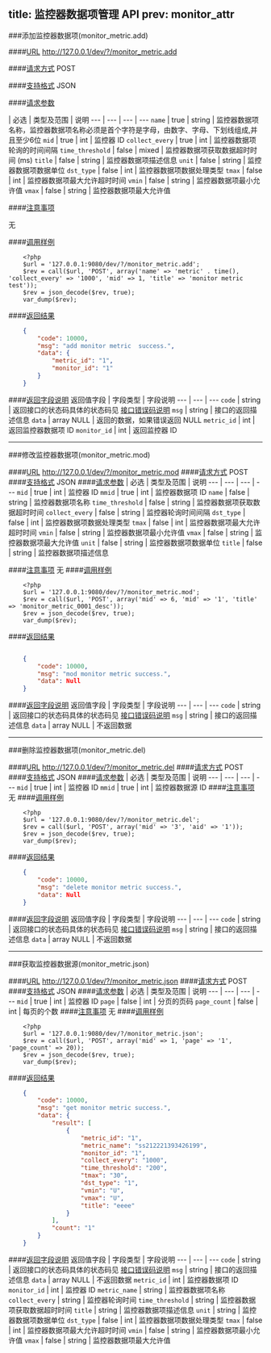 title: 监控器数据项管理 API
prev: monitor_attr
---

###添加监控器数据项(monitor_metric.add)

####[URL](#add_url) 
http://127.0.0.1/dev/?/monitor_metric.add

####[请求方式](#add_post)
POST

####[支持格式](#add_json)
JSON 

####[请求参数](#add_param)

  | 必选 | 类型及范围 | 说明
--- | --- | --- | ---
`name` | true | string | 监控器数据项名称，监控器数据项名称必须是首个字符是字母，由数字、字母、下划线组成,并且至少6位
`mid`  | true | int    | 监控器 ID
`collect_every`  | true | int    | 监控器数据项轮询的时间间隔
`time_threshold`  | false | mixed    | 监控器数据项获取数据超时时间 (ms)
`title` | false | string | 监控器数据项描述信息
`unit` | false | string | 监控器数据项数据单位
`dst_type` | false | int | 监控器数据项数据处理类型
`tmax` | false | int | 监控器数据项最大允许超时时间
`vmin` | false | string | 监控器数据项最小允许值
`vmax` | false | string | 监控器数据项最大允许值

####[注意事项](#add_notice)

无

####[调用样例](#add_example)

```
	<?php
	$url = '127.0.0.1:9080/dev/?/monitor_metric.add';
	$rev = call($url, 'POST', array('name' => 'metric' . time(), 'collect_every' => '1000', 'mid' => 1, 'title' => 'monitor metric test'));
	$rev = json_decode($rev, true);
	var_dump($rev);
```

####[返回结果](#add_result)
``` json
	{
		"code": 10000,
		"msg": "add monitor metric  success.",
		"data": {
			"metric_id": "1",
			"monitor_id": "1"
		}
	}
```
####[返回字段说明](#add_result_dis)
返回值字段 | 字段类型 | 字段说明
--- | --- | ---
`code` | string | 返回接口的状态码具体的状态码见 [接口错误码说明](api_errno.html) 
`msg`  | string | 接口的返回描述信息
`data` | array NULL  | 返回的数据，如果错误返回 NULL
`metric_id` | int | 返回监控器数据项 ID
`monitor_id` | int | 返回监控器 ID

---
###修改监控器数据项(monitor_metric.mod)

####[URL](#mod_url) 
http://127.0.0.1/dev/?/monitor_metric.mod
####[请求方式](#mod_post)
POST
####[支持格式](#mod_json)
JSON 
####[请求参数](#mod_param)
  | 必选 | 类型及范围 | 说明
--- | --- | --- | ---
`mid` | true | int     | 监控器 ID
`mmid` | true | int     | 监控器数据项 ID
`name` | false | string    | 监控器数据项名称
`time_threshold` | false | string    | 监控器数据项获取数据超时时间
`collect_every` | false | string    | 监控器轮询时间间隔
`dst_type` | false | int | 监控器数据项数据处理类型
`tmax` | false | int | 监控器数据项最大允许超时时间
`vmin` | false | string | 监控器数据项最小允许值
`vmax` | false | string | 监控器数据项最大允许值
`unit` | false | string | 监控器数据项数据单位
`title` | false | string | 监控器数据项描述信息

####[注意事项](#mod_notice)
无
####[调用样例](#mod_example)
```
	<?php
	$url = '127.0.0.1:9080/dev/?/monitor_metric.mod';
	$rev = call($url, 'POST', array('mid' => 6, 'mid' => '1', 'title' => 'monitor_metric_0001_desc'));
	$rev = json_decode($rev, true);
	var_dump($rev);
```
####[返回结果](#mod_result)
``` json

	{
		"code": 10000,
		"msg": "mod monitor metric success.",
		"data": Null 
	}

```
####[返回字段说明](#mod_result_dis)
返回值字段 | 字段类型 | 字段说明
--- | --- | ---
`code` | string | 返回接口的状态码具体的状态码见 [接口错误码说明](api_errno.html) 
`msg`  | string | 接口的返回描述信息
`data` | array NULL  | 不返回数据


---
###删除监控器数据项(monitor_metric.del)

####[URL](#del_url) 
http://127.0.0.1/dev/?/monitor_metric.del
####[请求方式](#del_post)
POST
####[支持格式](#del_json)
JSON 
####[请求参数](#del_param)
  | 必选 | 类型及范围 | 说明
--- | --- | --- | ---
`mid` | true | int     | 监控器 ID
`mmid` | true | int     | 监控器数据源 ID
####[注意事项](#del_notice)
无
####[调用样例](#del_example)
```
	<?php
	$url = '127.0.0.1:9080/dev/?/monitor_metric.del';
	$rev = call($url, 'POST', array('mid' => '3', 'aid' => '1'));
	$rev = json_decode($rev, true);
	var_dump($rev);
```
####[返回结果](#del_result)
``` json
	{
		"code": 10000,
		"msg": "delete monitor metric success.",
		"data": Null 
	}
```
####[返回字段说明](#del_result_dis)
返回值字段 | 字段类型 | 字段说明
--- | --- | ---
`code` | string | 返回接口的状态码具体的状态码见 [接口错误码说明](api_errno.html) 
`msg`  | string | 接口的返回描述信息
`data` | array NULL  | 不返回数据

---
###获取监控器数据源(monitor_metric.json)

####[URL](#json_url) 
http://127.0.0.1/dev/?/monitor_metric.json
####[请求方式](#json_post)
POST
####[支持格式](#json_json)
JSON 
####[请求参数](#json_param)
  | 必选 | 类型及范围 | 说明
--- | --- | --- | ---
`mid` | true | int     | 监控器 ID
`page` | false | int     | 分页的页码
`page_count` | false | int     | 每页的个数
####[注意事项](#json_notice)
无
####[调用样例](#json_example)
```
	<?php
	$url = '127.0.0.1:9080/dev/?/monitor_metric.json';
	$rev = call($url, 'POST', array('mid' => 1, 'page' => '1', 'page_count' => 20));
	$rev = json_decode($rev, true);
	var_dump($rev);
```
####[返回结果](#json_result)
``` json
	{
		"code": 10000,
		"msg": "get monitor metric success.",
		"data": {
			"result": [
				{
					"metric_id": "1",
					"metric_name": "ss212221393426199",
					"monitor_id": "1",
					"collect_every": "1000",
					"time_threshold": "200",
					"tmax": "30",
					"dst_type": "1",
					"vmin": "U",
					"vmax": "U",
					"title": "eeee"
				}
			],
			"count": "1"
		}
	}
```
####[返回字段说明](#json_result_dis)
返回值字段 | 字段类型 | 字段说明
--- | --- | ---
`code` | string | 返回接口的状态码具体的状态码见 [接口错误码说明](api_errno.html) 
`msg`  | string | 接口的返回描述信息
`data` | array NULL  | 不返回数据
`metric_id` | int | 监控器数据项 ID
`monitor_id` | int | 监控器 ID
`metric_name` | string | 监控器数据项名称
`collect_every` | string | 监控器轮询时间
`time_threshold` | string | 监控器数据项获取数据超时时间
`title` | string | 监控器数据项描述信息
`unit` | string | 监控器数据项数据单位
`dst_type` | false | int | 监控器数据项数据处理类型
`tmax` | false | int | 监控器数据项最大允许超时时间
`vmin` | false | string | 监控器数据项最小允许值
`vmax` | false | string | 监控器数据项最大允许值
